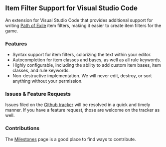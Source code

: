 ## Item Filter Support for Visual Studio Code

An extension for Visual Studio Code that provides additional support for writing [Path of Exile](https://www.pathofexile.com/) item filters, making it easier to create item filters for the game.

### Features

- Syntax support for item filters, colorizing the text within your editor.
- Autocompletion for item classes and bases, as well as all rule keywords.
- Highly configurable, including the ability to add custom item bases, item classes, and rule keywords.
- Non-destructive implementation. We will never edit, destroy, or sort anything without your permission.

### Issues & Feature Requests

Issues filed on the [Github tracker](https://github.com/GlenCFL/item-filter-code/issues) will be resolved in a quick and timely manner. If you have a feature request, those are welcome on the tracker as well.

### Contributions

The [Milestones](https://github.com/GlenCFL/item-filter-code/milestones) page is a good place to find ways to contribute.
